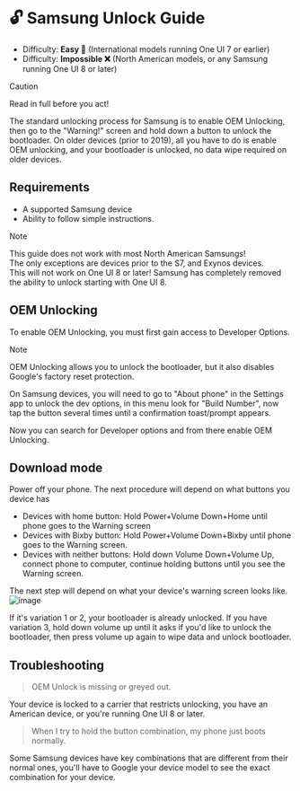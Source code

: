 # 🔓️ Samsung Unlock Guide

- Difficulty: **Easy 📗** (International models running One UI 7 or earlier)
- Difficulty: **Impossible ❌** (North American models, or any Samsung running One UI 8 or later)

> [!CAUTION]
> Read in full before you act!

The standard unlocking process for Samsung is to enable OEM Unlocking, then go to the "Warning!" screen and hold down a button to unlock the bootloader. On older devices (prior to 2019), all you have to do is enable OEM unlocking, and your bootloader is unlocked, no data wipe required on older devices.

## Requirements

- A supported Samsung device
- Ability to follow simple instructions.

> [!NOTE]
> This guide does not work with most North American Samsungs!<br/>
> The only exceptions are devices prior to the S7, and Exynos devices.<br/>
> This will not work on One UI 8 or later! Samsung has completely removed the ability to unlock starting with One UI 8.

## OEM Unlocking

To enable OEM Unlocking, you must first gain access to Developer Options.

> [!NOTE]
> OEM Unlocking allows you to unlock the bootloader, but it also disables Google's factory reset protection.

On Samsung devices, you will need to go to "About phone" in the Settings app to unlock the dev options, 
in this menu look for "Build Number", 
now tap the button several times until a confirmation toast/prompt appears.

Now you can search for Developer options and from there enable OEM Unlocking.

## Download mode
Power off your phone. The next procedure will depend on what buttons you device has
- Devices with home button: Hold Power+Volume Down+Home until phone goes to the Warning screen
- Devices with Bixby button: Hold Power+Volume Down+Bixby until phone goes to the Warning screen.
- Devices with neither buttons: Hold down Volume Down+Volume Up, connect phone to computer, continue holding buttons until you see the Warning screen.

The next step will depend on what your device's warning screen looks like.
![image](https://github.com/user-attachments/assets/11dcf926-989f-420d-b8f2-29c63bb5dc58)

If it's variation 1 or 2, your bootloader is already unlocked. If you have variation 3, hold down volume up until it asks if you'd like to unlock the bootloader, then press volume up again to wipe data and unlock bootloader. 


## Troubleshooting

> OEM Unlock is missing or greyed out.

Your device is locked to a carrier that restricts unlocking, you have an American device, or you're running One UI 8 or later.

> When I try to hold the button combination, my phone just boots normally.

Some Samsung devices have key combinations that are different from their normal ones, you'll have to Google your device model to see the exact combination for your device.
